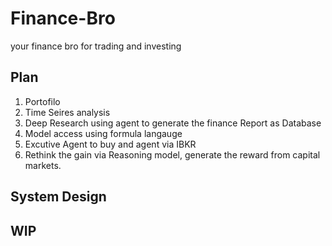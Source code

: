 # Finance-Bro
your finance bro for trading and investing
## Plan
1. Portofilo
2. Time Seires analysis
3. Deep Research using agent to generate the finance Report as Database
4. Model access using formula langauge
5. Excutive Agent to buy and agent via IBKR
6. Rethink the gain via Reasoning model, generate the reward from capital markets.
## System Design
## WIP
